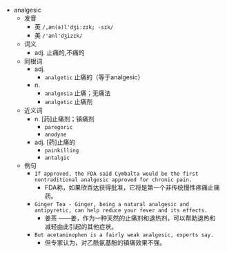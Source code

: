 - analgesic
  - 发音
    - 英 `/,æn(ə)l'dʒiːzɪk; -sɪk/`
    - 美 `/'ænl'dʒizɪk/`
  - 词义
    - adj. 止痛的,不痛的
  - 同根词
    - adj.
      - `analgetic` 止痛的（等于analgesic）
    - n.
      - `analgesia` 止痛；无痛法
      - `analgetic` 止痛剂
  - 近义词
    - n. [药]止痛剂；镇痛剂
      - `paregoric`
      - `anodyne`
    - adj. [药]止痛的
      - `painkilling`
      - `antalgic`
  - 例句
    - `If approved, the FDA said Cymbalta would be the first nontraditional analgesic approved for chronic pain.`
      - FDA称，如果欣百达获得批准，它将是第一个非传统慢性疼痛止痛药。
    - `Ginger Tea - Ginger, being a natural analgesic and antipyretic, can help reduce your fever and its effects.`
      - 姜茶 ——姜，作为一种天然的止痛剂和退热剂，可以帮助退热和减轻由此引起的其他症状。
    - `But acetaminophen is a fairly weak analgesic, experts say.`
      - 但专家认为，对乙酰氨基酚的镇痛效果不强。

